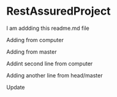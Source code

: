 # RestAssuredProject

I am addding this readme.md file

Adding from computer

Adding from master


Addint second line from computer

Adding another line from head/master

Update